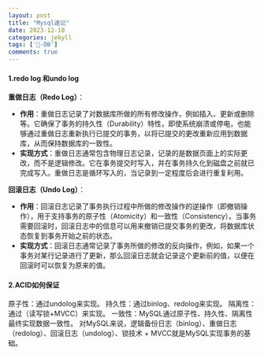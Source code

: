 ```yaml
---
layout: post
title: "Mysql速记"
date: 2023-12-10
categories: jekyll
tags: ['🥁-DB']
comments: true
---
```


#### 1.redo log 和undo log
**重做日志（Redo Log）**：

   - **作用**：重做日志记录了对数据库所做的所有修改操作，例如插入、更新或删除等。它确保了事务的持久性（Durability）特性，即使系统崩溃或停电，也能够通过重做日志重新执行已提交的事务，以将已提交的更改重新应用到数据库，从而保持数据库的一致性。
   - **实现方式**：重做日志通常包含物理日志记录，记录的是数据页面上的实际更改，而不是逻辑修改。它在事务提交时写入，并在事务持久化到磁盘之前就已完成写入。重做日志是循环写入的，当记录到一定程度后会进行重复利用。

**回滚日志（Undo Log）**：

   - **作用**：回滚日志记录了事务执行过程中所做的修改操作的逆操作（即撤销操作），用于支持事务的原子性（Atomicity）和一致性（Consistency）。当事务需要回滚时，回滚日志中的信息可以用来撤销已提交事务的更改，将数据库状态恢复到事务开始之前的状态。
   - **实现方式**：回滚日志通常记录了事务所做的修改的反向操作，例如，如果一个事务对某行记录进行了更新，那么回滚日志就会记录这个更新前的值，以便在回滚时可以恢复为原来的值。
#### 2.ACID如何保证
原子性：通过undolog来实现。
持久性：通过binlog、redolog来实现。
隔离性：通过（读写锁+MVCC）来实现。
一致性：MySQL通过原子性、持久性、隔离性最终实现数据一致性。
对MySQL来说，逻辑备份日志（binlog）、重做日志（redolog）、回滚日志（undolog）、锁技术 + MVCC就是MySQL实现事务的基础。
